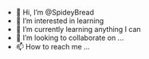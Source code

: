 - 👋 Hi, I’m @SpideyBread
- 👀 I’m interested in learning
- 🌱 I’m currently learning anything I can
- 💞️ I’m looking to collaborate on ...
- 📫 How to reach me ...

<!---
SpideyBread/SpideyBread is a ✨ special ✨ repository because its `README.md` (this file) appears on your GitHub profile.
You can click the Preview link to take a look at your changes.
--->
